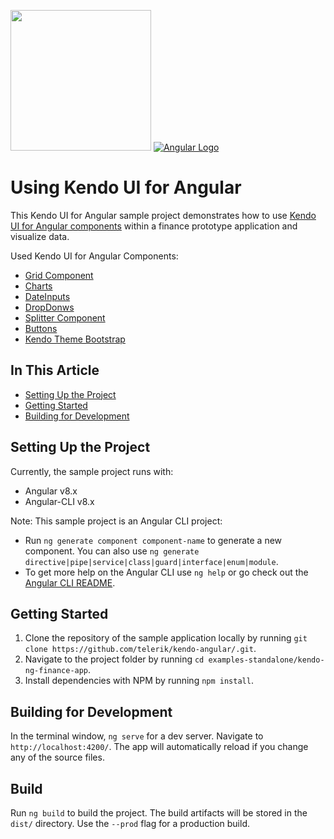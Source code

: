 [<img src="./logo-kendo.png" width="225" />](https://www.telerik.com/kendo-angular-ui/) [![Angular Logo](./logo-angular.jpg)](https://angular.io/)

# Using Kendo UI for Angular

This Kendo UI for Angular sample project demonstrates how to use [Kendo UI for Angular components](https://www.telerik.com/kendo-angular-ui/components) within a finance prototype application and visualize data.

Used Kendo UI for Angular Components:
 - [Grid Component](https://www.telerik.com/kendo-angular-ui/components/grid/)
 - [Charts](https://www.telerik.com/kendo-angular-ui/components/charts/)
 - [DateInputs](https://www.telerik.com/kendo-angular-ui/components/dateinputs/)
 - [DropDonws](https://www.telerik.com/kendo-angular-ui/components/dropdowns/)
 - [Splitter Component](https://www.telerik.com/kendo-angular-ui/components/layout/splitter/)
 - [Buttons](https://www.telerik.com/kendo-angular-ui/components/buttons/button/)
 - [Kendo Theme Bootstrap](https://www.telerik.com/kendo-angular-ui/components/styling/theme-bootstrap/)

## In This Article

* [Setting Up the Project](#setting-up-the-project)
* [Getting Started](#getting-started)
* [Building for Development](building-for-development)

## Setting Up the Project

Currently, the sample project runs with:
- Angular v8.x
- Angular-CLI v8.x

Note: This sample project is an Angular CLI project:
 - Run `ng generate component component-name` to generate a new component. You can also use `ng generate directive|pipe|service|class|guard|interface|enum|module`.
 - To get more help on the Angular CLI use `ng help` or go check out the [Angular CLI README](https://github.com/angular/angular-cli/blob/master/README.md).


## Getting Started

1. Clone the repository of the sample application locally by running `git clone https://github.com/telerik/kendo-angular/.git`.
1. Navigate to the project folder by running `cd examples-standalone/kendo-ng-finance-app`.
1. Install dependencies with NPM by running `npm install`.


## Building for Development

In the terminal window, `ng serve` for a dev server. Navigate to `http://localhost:4200/`. The app will automatically reload if you change any of the source files.

## Build

Run `ng build` to build the project. The build artifacts will be stored in the `dist/` directory. Use the `--prod` flag for a production build.
